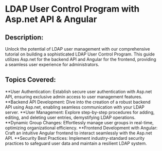 # LDAP User Control Program with Asp.net API & Angular

## Description:
Unlock the potential of LDAP user management with our comprehensive tutorial on building a sophisticated LDAP User Control Program. 
This guide utilizes Asp.net for the backend API and Angular for the frontend, providing a seamless user experience for administrators.

## Topics Covered:
**User Authentication: Establish secure user authentication with Asp.net API, ensuring exclusive admin access to user management features.
**Backend API Development: Dive into the creation of a robust backend API using Asp.net, enabling seamless communication with your LDAP server.
**User Management: Explore step-by-step procedures for adding, editing, and deleting user entries, demystifying LDAP operations.
**Dynamic Group Changes: Effortlessly manage user groups in real-time, optimizing organizational efficiency.
**Frontend Development with Angular: Craft an intuitive Angular frontend to interact seamlessly with the Asp.net API.
**Security Best Practices: Implement industry-standard security practices to safeguard user data and maintain a resilient LDAP system.
